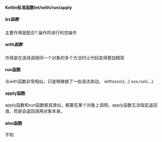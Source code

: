 #### Kotlin标准函数let/with/run/apply
##### let函数
主要作用是配合?.操作符进行判空操作

##### with函数
作用是在连续调用同一个对象的多个方法时让代码变得更加精简

#### run函数
与with函数非常相似，只是稍微做了一些语法改动。
with(xxx){...}
xxx.run{...}

#### apply函数
apply函数和run函数极其类似，都要在某个对象上调用。apply函数无法指定返回值，而是会返回调用对象本身。

#### also函数
不知
